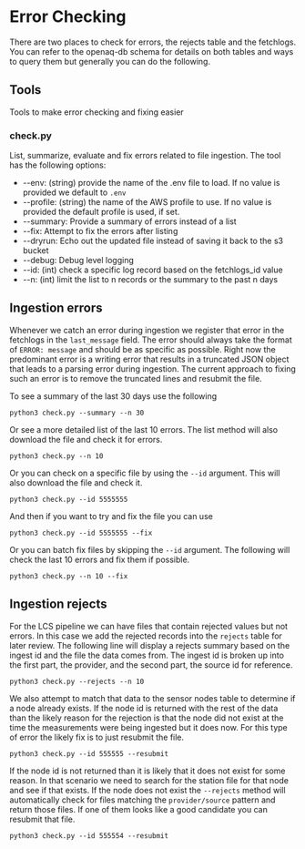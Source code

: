 # Error Checking

There are two places to check for errors, the rejects table and the fetchlogs. You can refer to the openaq-db schema for details on both tables and ways to query them but generally you can do the following.

## Tools
Tools to make error checking and fixing easier

### check.py
List, summarize, evaluate and fix errors related to file ingestion. The tool has the following options:
* --env: (string) provide the name of the .env file to load. If no value is provided we default to `.env`
* --profile: (string) the name of the AWS profile to use. If no value is provided the default profile is used, if set.
* --summary: Provide a summary of errors instead of a list
* --fix: Attempt to fix the errors after listing
* --dryrun: Echo out the updated file instead of saving it back to the s3 bucket
* --debug: Debug level logging
* --id: (int) check a specific log record based on the fetchlogs_id value
* --n: (int) limit the list to n records or the summary to the past n days



## Ingestion errors

Whenever we catch an error during ingestion we register that error in the fetchlogs in the `last_message` field. The error should always take the format of `ERROR: message` and should be as specific as possible. Right now the predominant error is a writing error that results in a truncated JSON object that leads to a parsing error during ingestion. The current approach to fixing such an error is to remove the truncated lines and resubmit the file.

To see a summary of the last 30 days use the following
```shell
python3 check.py --summary --n 30
```

Or see a more detailed list of the last 10 errors. The list method will also download the file and check it for errors.

```shell
python3 check.py --n 10
```

Or you can check on a specific file by using the `--id` argument. This will also download the file and check it.
```shell
python3 check.py --id 5555555
```

And then if you want to try and fix the file you can use
```shell
python3 check.py --id 5555555 --fix
```

Or you can batch fix files by skipping the `--id` argument. The following will check the last 10 errors and fix them if possible.
```shell
python3 check.py --n 10 --fix
```

## Ingestion rejects
For the LCS pipeline we can have files that contain rejected values but not errors. In this case we add the rejected records into the `rejects` table for later review. The following line will display a rejects summary based on the ingest id and the file the data comes from. The ingest id is broken up into the first part, the provider, and the second part, the source id for reference.

```shell
python3 check.py --rejects --n 10
```

We also attempt to match that data to the sensor nodes table to determine if a node already exists. If the node id is returned with the rest of the data than the likely reason for the rejection is that the node did not exist at the time the measurements were being ingested but it does now. For this type of error the likely fix is to just resubmit the file.

```shell
python3 check.py --id 555555 --resubmit
```

If the node id is not returned than it is likely that it does not exist for some reason. In that scenario we need to search for the station file for that node and see if that exists. If the node does not exist the `--rejects` method will automatically check for files matching the `provider/source` pattern and return those files. If one of them looks like a good candidate you can resubmit that file.

```shell
python3 check.py --id 555554 --resubmit
```

